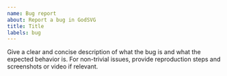 ```yaml
---
name: Bug report
about: Report a bug in GodSVG
title: Title
labels: bug
---
```


Give a clear and concise description of what the bug is and what the expected behavior is. 
For non-trivial issues, provide reproduction steps and screenshots or video if relevant.

